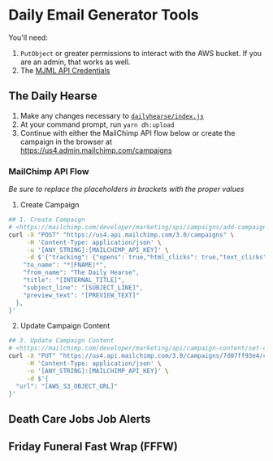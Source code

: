 # Daily Email Generator Tools

You'll need:

1. `PutObject` or greater permissions to interact with the AWS bucket. If you are an admin, that works as well.
2. The [MJML API Credentials](https://mjml.io/api/)


## The Daily Hearse

1. Make any changes necessary to [`dailyhearse/index.js`](dailyhearse/index.js)
2. At your command prompt, run `yarn dh:upload`
3. Continue with either the MailChimp API flow below or create the campaign in the browser at <https://us4.admin.mailchimp.com/campaigns>

### MailChimp API Flow

_Be sure to replace the placeholders in brackets with the proper values_

1. Create Campaign

```bash
## 1. Create Campaign
# <https://mailchimp.com/developer/marketing/api/campaigns/add-campaign/>
curl -X "POST" "https://us4.api.mailchimp.com/3.0/campaigns" \
     -H 'Content-Type: application/json' \
     -u '[ANY_STRING]:[MAILCHIMP_API_KEY]' \
     -d $'{"tracking": {"opens": true,"html_clicks": true,"text_clicks": true},"type": "regular","recipients": {"list_id":"8d84244dad"},"settings": {"auto_tweet": true,"reply_to": "ryan@connectingdirectors.com",
    "to_name": "*|FNAME|*",
    "from_name": "The Daily Hearse",
    "title": "[INTERNAL_TITLE]",
    "subject_line": "[SUBJECT_LINE]",
    "preview_text": "[PREVIEW_TEXT]"
  },
}'
```

2. Update Campaign Content

```bash
## 3. Update Campaign Content
# <https://mailchimp.com/developer/marketing/api/campaign-content/set-campaign-content/>
curl -X "PUT" "https://us4.api.mailchimp.com/3.0/campaigns/7d07ff93e4/content" \
     -H 'Content-Type: application/json' \
     -u '[ANY_STRING]:[MAILCHIMP_API_KEY]' \
     -d $'{
  "url": "[AWS_S3_OBJECT_URL]"
}'
```

## Death Care Jobs Job Alerts

## Friday Funeral Fast Wrap (FFFW)
